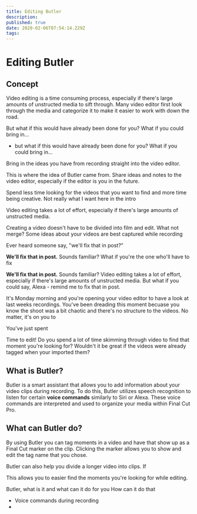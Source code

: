 ```yaml
---
title: Editing Butler
description: 
published: true
date: 2020-02-06T07:54:14.229Z
tags: 
---
```


# Editing Butler
## Concept

Video editing is a time consuming process, especially if there's large amounts of unstructed media to sift through. Many video editor first look through the media and categorize it to make it easier to work with down the road.

But what if this would have already been done for you? What if you could bring in...

- but what if this would have already been done for you? What if you could bring in...

Bring in the ideas you have from recording straight into the video editor.


This is where the idea of Butler came from. Share ideas and notes to the video editor, especially if the editor is you in the future.


Spend less time looking for the videos that you want to find and more time being creative. Not really what I want here in the intro

Video editing takes a lot of effort, especially if there's large amounts of unstructed media.



Creating a video doesn't have to be divided into film and edit. What not merge?
Some ideas about your videos are best captured while recording

Ever heard someone say, "we'll fix that in post?"

**We'll fix that in post.** Sounds familiar? What if you're the one who'll have to fix

**We'll fix that in post.** Sounds familiar? Video editing takes a lot of effort, especially if there's large amounts of unstructed media. But what if you could say, Alexa - remind me to fix that in post.

It's Monday morning and you're opening your video editor to have a look at last weeks recordings. You've been dreading this moment becuase you know the shoot was a bit chaotic and there's no structure to the videos. No matter, it's on you to  

You've just spent 


Time to edit!
Do you spend a lot of time skimming through video to find that moment you're looking for? 
Wouldn't it be great if the videos were already tagged when your imported them?

## What is Butler?
Butler is a smart assistant that allows you to add information about your video clips during recording. To do this, Butler utilizes speech recognition to listen for certain **voice commands** similarly to Siri or Alexa. These voice commands are interpreted and used to organize your media within Final Cut Pro.


## What can Butler do?
By using Butler you can tag moments in a video and have that show up as a Final Cut marker on the clip. Clicking the marker allows you to show and edit the tag name that you chose.

Butler can also help you divide a longer video into clips. If 


This allows you to easier find the moments you're looking for while editing.



Butler, what is it and what can it do for you
How can it do that
- Voice commands during recording
- 
